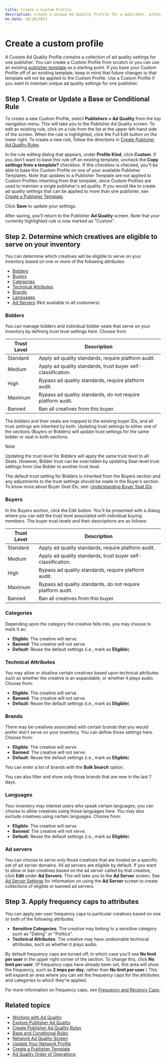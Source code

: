 ```yaml
---
title: Create a Custom Profile
description: Create a unique Ad Quality Profile for a publisher, either from scratch or based on a template. Future template changes won't affect the Custom Profile.
ms.date: 10/28/2023
---
```


# Create a custom profile

A Custom Ad Quality Profile contains a collection of ad quality settings for one publisher. You can create a Custom Profile from scratch or you can use an existing [publisher template](create-a-publisher-template.md) as a starting point. If you base your Custom Profile off of an existing template, keep in mind that future changes to that template
will not be applied to the Custom Profile. Use a Custom Profile if you want to maintain unique ad quality settings for one publisher.

## Step 1. Create or Update a Base or Conditional Rule

To create a new Custom Profile, select **Publishers \>  Ad Quality** from the top navigation menu. This will take you to the Publisher Ad Quality screen. To edit an existing rule, click on a rule from the list at the upper left-hand side of the screen. When the rule is highlighted, click the Full Edit button on the lower right. To create a new rule, follow the directions in [Create Publisher Ad Quality Rules](create-publisher-ad-quality-rules.md).

In the rule editing dialog that appears, under **Profile Kind**, click **Custom**. If you don't want to base this rule off an existing template, uncheck the **Copy settings from a template?** checkbox. If this checkbox is checked, you'll be able to base this Custom Profile on one of your available Publisher Templates. Note that updates to a Publisher Template are not applied to Custom Profiles inheriting from that template, since Custom Profiles are used to maintain a single publisher's ad quality. If you would like to create ad quality settings that can be applied to more than one publisher, see [Create a Publisher Template](create-a-publisher-template.md).

Click **Save** to update your settings.

After saving, you'll return to the Publisher **Ad Quality** screen. Note that your currently highlighted rule is
now marked as "Custom".

## Step 2. Determine which creatives are eligible to serve on your inventory

You can determine which creatives will be eligible to serve on your inventory based on one or more of the following attributes:

- [Bidders](create-a-custom-profile.md#bidders)
- [Buyers](create-a-custom-profile.md#buyers)
- [Categories](create-a-custom-profile.md#categories)
- [Technical Attributes](create-a-custom-profile.md#technical-attributes)
- [Brands](create-a-custom-profile.md#brands)
- [Languages](create-a-custom-profile.md#languages)
- [Ad Servers](create-a-custom-profile.md#ad-servers) (Not available to all customers)

### Bidders

You can manage bidders and individual bidder seats that serve on your inventory by defining trust level settings here. Choose from

| Trust Level | Description |
|---|---|
| Standard | Apply ad quality standards, require platform audit. |
| Medium | Apply ad quality standards, trust buyer self-classification. |
| High | Bypass ad quality standards, require platform audit. |
| Maximum | Bypass ad quality standards, do not require platform audit. |
| Banned | Ban all creatives from this buyer. |

The bidders and their seats are mapped to the existing buyer IDs, and all trust settings are inherited by both. Updating trust settings to either one of the sections (Buyers or Bidders) will update trust settings for the same bidder or seat in both sections.

> [!NOTE]
> Updating the trust level for Bidders will apply the same trust level to all Seats. However, Bidder trust can be overridden by updating Seat-level trust settings from Use Bidder to another trust level.

The default trust setting for Bidders is inherited from the Buyers section and any adjustments to the trust settings should be made in the Buyer’s section. To know more about Buyer Seat IDs, see: [Understanding Buyer Seat IDs](understanding-buyer-seat-ids.md).

### Buyers

In the Buyers section, click the Edit button. You'll be presented with a dialog where you can edit the trust level associated with individual buying members. The buyer trust levels and their descriptions are as follows:

| Trust Level | Description |
|--|--|
| Standard | Apply ad quality standards, require platform audit. |
| Medium | Apply ad quality standards, trust buyer self-classification. |
| High | Bypass ad quality standards, require platform audit. |
| Maximum | Bypass ad quality standards, do not require platform audit. |
| Banned | Ban all creatives from this buyer. |

### Categories

Depending upon the category the creative falls into, you may choose to mark it as:

- **Eligible**: The creative will serve.
- **Banned**: The creative will not serve.
- **Default**: Reuse the default settings (i.e., mark as **Eligible**).

### Technical Attributes

You may allow or disallow certain creatives based upon technical attributes such as whether the creative is an expandable, or whether it plays audio. Choose from:

- **Eligible**: The creative will serve.
- **Banned**: The creative will not serve.
- **Default**: Reuse the default settings (i.e., mark as **Eligible**).

### Brands

There may be creatives associated with certain brands that you would prefer don't serve on your inventory. You can define those settings here. Choose from:

- **Eligible**: The creative will serve.
- **Banned**: The creative will not serve.
- **Default**: Reuse the default settings (i.e., mark as **Eligible**).

You can enter a list of brands with the **Bulk Search** option.

You can also filter and show only those brands that are new in the last 7 days.

### Languages

Your inventory may interest users who speak certain languages; you can choose to allow creatives using those languages here. You may also exclude creatives using certain languages. Choose from:

- **Eligible**: The creative will serve.
- **Banned**: The creative will not serve.
- **Default**: Reuse the default settings (i.e., mark as **Eligible**).

### Ad servers

You can choose to serve only those creatives that are hosted on a specific set of ad server domains. All ad servers are eligible by default. If you want to allow or ban creatives based on the ad server called by that creative, click **Edit** under **Ad Servers**. This will take you to the **Ad Server** screen. See [Ad Server Settings](ad-server-settings.md) for information on using the **Ad Server** screen to create collections of eligible or banned ad servers.

## Step 3. Apply frequency caps to attributes

You can apply per-user frequency caps to particular creatives based on one or both of the following attributes:

- **Sensitive Categories**: The creative may belong to a sensitive category such as "Dating" or "Politics".
- **Technical Attributes**: The creative may have undesirable technical attributes, such as whether it plays audio.

By default frequency caps are turned off, in which case you'll see **No limit per user** in the upper right corner of the section. To change this, click **No limit per user**. (If frequency caps have already been set, this area will show the frequency, such as **2 imps per day**, rather than **No limit per user**.) This will expand an area where you can set the frequency caps for the attributes and categories to which they're applied.

For more information on frequency caps, see [Frequency and Recency Caps](frequency-and-recency-caps.md).

## Related topics

- [Working with Ad Quality](working-with-publisher-ad-quality.md)
- [Explore Publisher Ad Quality](explore-publisher-ad-quality.md)
- [Create Publisher Ad Quality Rules](create-publisher-ad-quality-rules.md) 
- [Base and Conditional Rules](base-and-conditional-rules.md)
- [Network Ad Quality Screen](network-ad-quality-screen.md)
- [Update Your Network Profile](update-your-network-profile.md)
- [Create a Publisher Template](create-a-publisher-template.md)
- [Ad Quality Order of Operations](ad-quality-order-of-operations.md)
